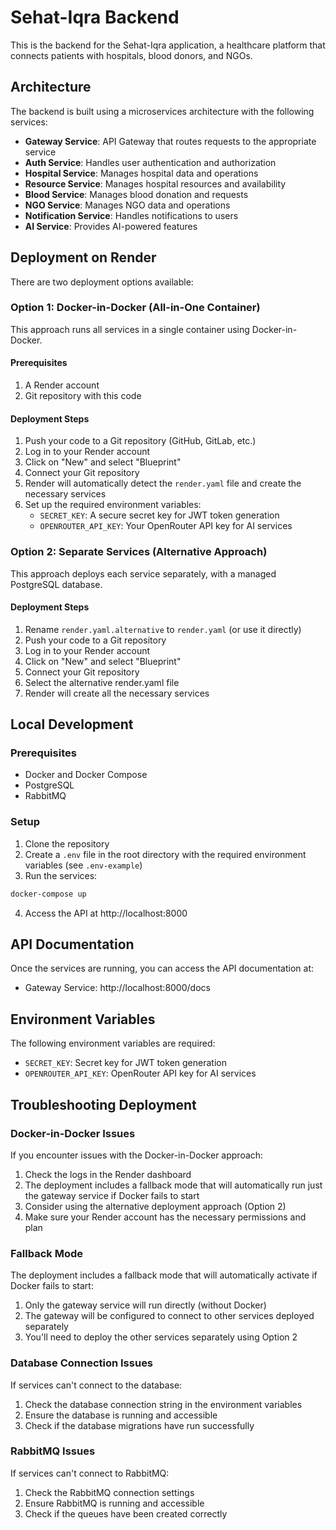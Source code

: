 # Sehat-Iqra Backend

This is the backend for the Sehat-Iqra application, a healthcare platform that connects patients with hospitals, blood donors, and NGOs.

## Architecture

The backend is built using a microservices architecture with the following services:

- **Gateway Service**: API Gateway that routes requests to the appropriate service
- **Auth Service**: Handles user authentication and authorization
- **Hospital Service**: Manages hospital data and operations
- **Resource Service**: Manages hospital resources and availability
- **Blood Service**: Manages blood donation and requests
- **NGO Service**: Manages NGO data and operations
- **Notification Service**: Handles notifications to users
- **AI Service**: Provides AI-powered features

## Deployment on Render

There are two deployment options available:

### Option 1: Docker-in-Docker (All-in-One Container)

This approach runs all services in a single container using Docker-in-Docker.

#### Prerequisites

1. A Render account
2. Git repository with this code

#### Deployment Steps

1. Push your code to a Git repository (GitHub, GitLab, etc.)
2. Log in to your Render account
3. Click on "New" and select "Blueprint"
4. Connect your Git repository
5. Render will automatically detect the `render.yaml` file and create the necessary services
6. Set up the required environment variables:
   - `SECRET_KEY`: A secure secret key for JWT token generation
   - `OPENROUTER_API_KEY`: Your OpenRouter API key for AI services

### Option 2: Separate Services (Alternative Approach)

This approach deploys each service separately, with a managed PostgreSQL database.

#### Deployment Steps

1. Rename `render.yaml.alternative` to `render.yaml` (or use it directly)
2. Push your code to a Git repository
3. Log in to your Render account
4. Click on "New" and select "Blueprint"
5. Connect your Git repository
6. Select the alternative render.yaml file
7. Render will create all the necessary services

## Local Development

### Prerequisites

- Docker and Docker Compose
- PostgreSQL
- RabbitMQ

### Setup

1. Clone the repository
2. Create a `.env` file in the root directory with the required environment variables (see `.env-example`)
3. Run the services:

```bash
docker-compose up
```

4. Access the API at http://localhost:8000

## API Documentation

Once the services are running, you can access the API documentation at:

- Gateway Service: http://localhost:8000/docs

## Environment Variables

The following environment variables are required:

- `SECRET_KEY`: Secret key for JWT token generation
- `OPENROUTER_API_KEY`: OpenRouter API key for AI services

## Troubleshooting Deployment

### Docker-in-Docker Issues

If you encounter issues with the Docker-in-Docker approach:

1. Check the logs in the Render dashboard
2. The deployment includes a fallback mode that will automatically run just the gateway service if Docker fails to start
3. Consider using the alternative deployment approach (Option 2)
4. Make sure your Render account has the necessary permissions and plan

### Fallback Mode

The deployment includes a fallback mode that will automatically activate if Docker fails to start:

1. Only the gateway service will run directly (without Docker)
2. The gateway will be configured to connect to other services deployed separately
3. You'll need to deploy the other services separately using Option 2

### Database Connection Issues

If services can't connect to the database:

1. Check the database connection string in the environment variables
2. Ensure the database is running and accessible
3. Check if the database migrations have run successfully

### RabbitMQ Issues

If services can't connect to RabbitMQ:

1. Check the RabbitMQ connection settings
2. Ensure RabbitMQ is running and accessible
3. Check if the queues have been created correctly